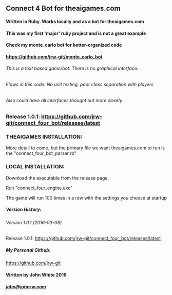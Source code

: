 ## Connect 4 Bot for theaigames.com
#### Written in Ruby. Works locally and as a bot for theaigames.com
#### This was my first 'major' ruby project and is not a great example
#### Check my monte_carlo bot for better-organized code
#### https://github.com/jrw-git/monte_carlo_bot

###### This is a text based game/bot. There is no graphical interface.
###### Flaws in this code: No unit testing, poor class separation with players
###### Also could have all interfaces thought out more clearly

### Release 1.0.1: https://github.com/jrw-git/connect_four_bot/releases/latest

### THEAIGAMES INSTALLATION:

More detail to come, but the primary file we want theaigames.com to run is
the "connect_four_bot_parser.rb"

### LOCAL INSTALLATION:

Download the executable from the release page.

Run "connect_four_engine.exe"

The game will run 100 times in a row with the settings you choose at startup

##### Version History:

###### Version 1.0.1 (2016-03-08)

Release 1.0.1: https://github.com/jrw-git/connect_four_bot/releases/latest

##### My Personal Github:

https://github.com/jrw-git

#### Written by John White 2016
##### john@johnrw.com
